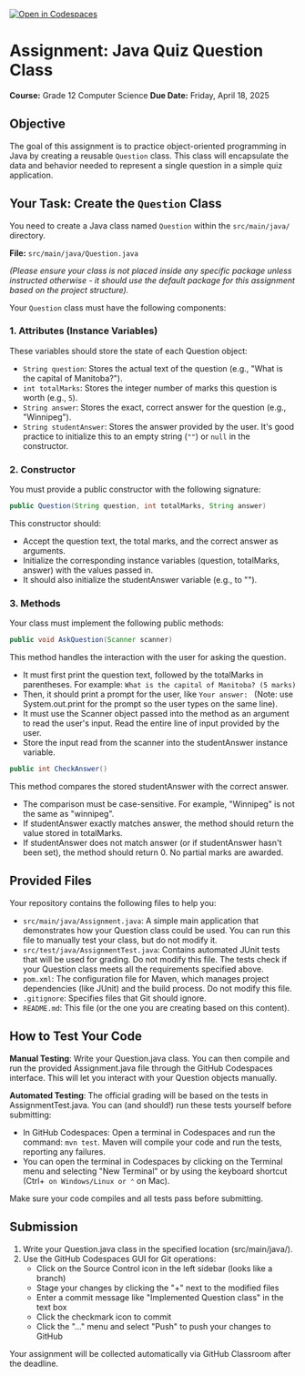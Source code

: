 [![Open in Codespaces](https://classroom.github.com/assets/launch-codespace-2972f46106e565e64193e422d61a12cf1da4916b45550586e14ef0a7c637dd04.svg)](https://classroom.github.com/open-in-codespaces?assignment_repo_id=19169968)
# Assignment: Java Quiz Question Class

**Course:** Grade 12 Computer Science
**Due Date:** Friday, April 18, 2025

## Objective

The goal of this assignment is to practice object-oriented programming in Java by creating a reusable `Question` class. This class will encapsulate the data and behavior needed to represent a single question in a simple quiz application.

## Your Task: Create the `Question` Class

You need to create a Java class named `Question` within the `src/main/java/` directory.

**File:** `src/main/java/Question.java`

*(Please ensure your class is not placed inside any specific package unless instructed otherwise - it should use the default package for this assignment based on the project structure).*

Your `Question` class must have the following components:

### 1. Attributes (Instance Variables)

These variables should store the state of each Question object:

* `String question`: Stores the actual text of the question (e.g., "What is the capital of Manitoba?").
* `int totalMarks`: Stores the integer number of marks this question is worth (e.g., `5`).
* `String answer`: Stores the exact, correct answer for the question (e.g., "Winnipeg").
* `String studentAnswer`: Stores the answer provided by the user. It's good practice to initialize this to an empty string (`""`) or `null` in the constructor.

### 2. Constructor

You must provide a public constructor with the following signature:

```java
public Question(String question, int totalMarks, String answer)
```

This constructor should:
* Accept the question text, the total marks, and the correct answer as arguments.
* Initialize the corresponding instance variables (question, totalMarks, answer) with the values passed in.
* It should also initialize the studentAnswer variable (e.g., to "").

### 3. Methods

Your class must implement the following public methods:

```java
public void AskQuestion(Scanner scanner)
```

This method handles the interaction with the user for asking the question.
* It must first print the question text, followed by the totalMarks in parentheses. For example: `What is the capital of Manitoba? (5 marks)`
* Then, it should print a prompt for the user, like `Your answer: ` (Note: use System.out.print for the prompt so the user types on the same line).
* It must use the Scanner object passed into the method as an argument to read the user's input. Read the entire line of input provided by the user.
* Store the input read from the scanner into the studentAnswer instance variable.

```java
public int CheckAnswer()
```

This method compares the stored studentAnswer with the correct answer.
* The comparison must be case-sensitive. For example, "Winnipeg" is not the same as "winnipeg".
* If studentAnswer exactly matches answer, the method should return the value stored in totalMarks.
* If studentAnswer does not match answer (or if studentAnswer hasn't been set), the method should return 0. No partial marks are awarded.

## Provided Files

Your repository contains the following files to help you:

* `src/main/java/Assignment.java`: A simple main application that demonstrates how your Question class could be used. You can run this file to manually test your class, but do not modify it.
* `src/test/java/AssignmentTest.java`: Contains automated JUnit tests that will be used for grading. Do not modify this file. The tests check if your Question class meets all the requirements specified above.
* `pom.xml`: The configuration file for Maven, which manages project dependencies (like JUnit) and the build process. Do not modify this file.
* `.gitignore`: Specifies files that Git should ignore.
* `README.md`: This file (or the one you are creating based on this content).

## How to Test Your Code

**Manual Testing**: Write your Question.java class. You can then compile and run the provided Assignment.java file through the GitHub Codespaces interface. This will let you interact with your Question objects manually.

**Automated Testing**: The official grading will be based on the tests in AssignmentTest.java. You can (and should!) run these tests yourself before submitting:
* In GitHub Codespaces: Open a terminal in Codespaces and run the command: `mvn test`. Maven will compile your code and run the tests, reporting any failures.
* You can open the terminal in Codespaces by clicking on the Terminal menu and selecting "New Terminal" or by using the keyboard shortcut (Ctrl+` on Windows/Linux or ⌃` on Mac).

Make sure your code compiles and all tests pass before submitting.

## Submission

1. Write your Question.java class in the specified location (src/main/java/).
2. Use the GitHub Codespaces GUI for Git operations:
   * Click on the Source Control icon in the left sidebar (looks like a branch)
   * Stage your changes by clicking the "+" next to the modified files
   * Enter a commit message like "Implemented Question class" in the text box
   * Click the checkmark icon to commit
   * Click the "..." menu and select "Push" to push your changes to GitHub

Your assignment will be collected automatically via GitHub Classroom after the deadline.